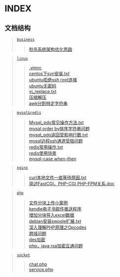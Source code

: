 INDEX
===

文档结构
--

><a href='https://github.com/zhong1/note/tree/master/business'>`business`</a></br>
>><a href='https://github.com/zhong1/note/blob/master/business/%E7%A7%92%E6%9D%80%E7%B3%BB%E7%BB%9F%E6%9E%B6%E6%9E%84%E4%BC%98%E5%8C%96%E6%80%9D%E8%B7%AF'>秒杀系统架构优化思路</a></br>


><a href='https://github.com/zhong1/note/tree/master/linux'>`linux`</a></br>
>><a href='https://github.com/zhong1/note/blob/master/linux/.vimrc'>.vimrc</a></br>
>><a href='https://github.com/zhong1/note/blob/master/linux/centos%E4%B8%8Bsvn%E5%AE%89%E8%A3%85.txt'>centos下svn安装.txt</a></br>
>><a href='https://github.com/zhong1/note/blob/master/linux/ubuntu%E6%8B%92%E7%BB%9Dssh%20root%E8%BF%9E%E6%8E%A5'>ubuntu拒绝ssh root连接</a></br>
>><a href='https://github.com/zhong1/note/blob/master/linux/ubuntu%E6%97%A0%E5%AF%86%E7%A0%81'>ubuntu无密码</a></br>
>><a href='https://github.com/zhong1/note/blob/master/linux/vi_replace.txt'>vi_replace.txt</a></br>
>><a href='https://github.com/zhong1/note/blob/master/linux/%E5%8E%8B%E7%BC%A9%E8%A7%A3%E5%8E%8B'>压缩解压</a></br>
>><a href='https://github.com/zhong1/note/blob/master/linux/awk%E5%88%86%E5%89%B2%E7%89%B9%E5%AE%9A%E5%AD%97%E7%AC%A6%E4%B8%B2'>awk分割特定字符串</a></br>



><a href='https://github.com/zhong1/note/tree/master/mysql&redis'>`mysql&redis`</a></br>
>><a href='https://github.com/zhong1/note/blob/master/mysql%26redis/Mysql_pdo%E5%B8%B8%E8%A7%81%E6%93%8D%E4%BD%9C%E6%96%B9%E6%B3%95.txt'>Mysql_pdo常见操作方法.txt</a></br>
>><a href='https://github.com/zhong1/note/blob/master/mysql%26redis/mysql%20order%20by%E6%8E%92%E5%BA%8F%E5%AD%97%E7%AC%A6%E4%B8%B2%E9%97%AE%E9%A2%98'>mysql order by排序字符串问题</a></br>
>><a href='https://github.com/zhong1/note/blob/master/mysql%26redis/mysql_pdo%E8%BF%94%E5%9B%9E%E5%8F%97%E5%BD%B1%E5%93%8D%E8%A1%8C%E6%95%B0.txt5'>mysql_pdo返回受影响行数.txt</a></br>
>><a href='https://github.com/zhong1/note/blob/master/mysql%26redis/mysql%E8%BF%9C%E7%A8%8Bssh%E9%80%9A%E9%81%93%E5%8F%97%E9%98%BB%E9%97%AE%E9%A2%98'>mysql远程ssh通道受阻问题</a></br>
>><a href='https://github.com/zhong1/note/blob/master/mysql%26redis/redis%E5%B8%B8%E7%94%A8%E6%93%8D%E4%BD%9C.txt'>redis常用操作.txt</a></br>
>><a href='https://github.com/zhong1/note/blob/master/mysql%26redis/redis%E4%BD%BF%E7%94%A8%E5%9C%BA%E6%99%AF.md'>redis使用场景</a></br>
>><a href='https://github.com/zhong1/note/blob/master/mysql%26redis/mysql-case%20when-then'>mysql-case when-then</a></br>



><a href='https://github.com/zhong1/note/tree/master/nginx'>`nginx`</a></br>
>><a href='https://github.com/zhong1/note/blob/master/nginx/curl%E6%9C%AC%E5%9C%B0%E6%96%87%E4%BB%B6%E4%B8%80%E7%9B%B4%E7%AD%89%E5%BE%85%E5%8E%9F%E5%9B%A0.txt'>curl本地文件一直等待原因.txt</a></br>
>><a href='https://github.com/zhong1/note/blob/master/nginx/%E7%AE%80%E8%BF%B0FastCGI%EF%BC%8CPHP-CGI%2CPHP-FPM%E5%85%B3%E7%B3%BB.doc'>简述FastCGI，PHP-CGI,PHP-FPM关系.doc</a></br>



><a href='https://github.com/zhong1/note/tree/master/php'>`php`</a></br>
>><a href='https://github.com/zhong1/note/tree/master/php/cutFileUpload'>文件分块上传小案例</a></br>
>><a href='https://github.com/zhong1/note/tree/master/php/push_kindle'>kendle电子书邮件推送程序</a></br>
>><a href='https://github.com/zhong1/note/blob/master/php/chunk_excel.php'>增加分块导入excel数据</a></br>
>><a href='https://github.com/zhong1/note/blob/master/php/debian%E5%AE%89%E8%A3%85swoole%E6%89%A9%E5%B1%95.txt'>debian安装swoole扩展.txt</a></br>
>><a href='https://github.com/zhong1/note/blob/master/php/%E6%B7%B1%E5%85%A5%E7%90%86%E8%A7%A3PHP%E5%8E%9F%E7%90%86%E4%B9%8BOpcodes'>深入理解PHP原理之Opcodes</a></br>
>><a href='https://github.com/zhong1/note/blob/master/php/%E8%B7%A8%E5%9F%9F%E9%97%AE%E9%A2%98'>跨域问题</a></br>
>><a href='https://github.com/zhong1/note/blob/master/php/des%E5%8A%A0%E5%AF%86'>des加密</a></br>
>><a href='https://github.com/zhong1/note/blob/master/php/php，java rsa加密互通问题'>php，java rsa加密互通问题</a></br>


><a href='https://github.com/zhong1/note/tree/master/socket'>`socket`</a></br>
>><a href='https://github.com/zhong1/note/blob/master/socket/chat.php'>chat.php</a></br>
>><a href='https://github.com/zhong1/note/blob/master/socket/service.php'>service.php</a></br>

